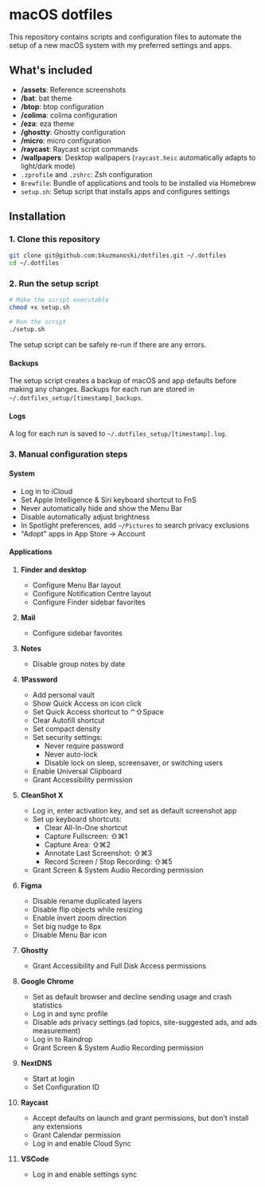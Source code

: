 # macOS dotfiles

This repository contains scripts and configuration files to automate the setup of a new macOS system with my preferred settings and apps.

## What's included

- **/assets**: Reference screenshots
- **/bat**: bat theme
- **/btop**: btop configuration
- **/colima**: colima configuration
- **/eza**: eza theme
- **/ghostty**: Ghostty configuration
- **/micro**: micro configuration
- **/raycast**: Raycast script commands
- **/wallpapers**: Desktop wallpapers (`raycast.heic` automatically adapts to light/dark mode)
- `.zprofile` and `.zshrc`: Zsh configuration
- `Brewfile`: Bundle of applications and tools to be installed via Homebrew
- `setup.sh`: Setup script that installs apps and configures settings

## Installation

### 1. Clone this repository

```zsh
git clone git@github.com:bkuzmanoski/dotfiles.git ~/.dotfiles
cd ~/.dotfiles
```

### 2. Run the setup script

```zsh
# Make the script executable
chmod +x setup.sh

# Run the script
./setup.sh
```

The setup script can be safely re-run if there are any errors.

#### Backups

The setup script creates a backup of macOS and app defaults before making any changes. Backups for each run are stored in `~/.dotfiles_setup/[timestamp]_backups`.

#### Logs

A log for each run is saved to `~/.dotfiles_setup/[timestamp].log`.

### 3. Manual configuration steps

#### System

- Log in to iCloud
- Set Apple Intelligence & Siri keyboard shortcut to FnS
- Never automatically hide and show the Menu Bar
- Disable automatically adjust brightness
- In Spotlight preferences, add `~/Pictures` to search privacy exclusions
- "Adopt" apps in App Store → Account

#### Applications

1. **Finder and desktop**

   - Configure Menu Bar layout
   - Configure Notification Centre layout
   - Configure Finder sidebar favorites

2. **Mail**

   - Configure sidebar favorites

3. **Notes**

   - Disable group notes by date

4. **1Password**

   - Add personal vault
   - Show Quick Access on icon click
   - Set Quick Access shortcut to ⌃⇧Space
   - Clear Autofill shortcut
   - Set compact density
   - Set security settings:
     - Never require password
     - Never auto-lock
     - Disable lock on sleep, screensaver, or switching users
   - Enable Universal Clipboard
   - Grant Accessibility permission

5. **CleanShot X**

   - Log in, enter activation key, and set as default screenshot app
   - Set up keyboard shortcuts:
     - Clear All-In-One shortcut
     - Capture Fullscreen: ⇧⌘1
     - Capture Area: ⇧⌘2
     - Annotate Last Screenshot: ⇧⌘3
     - Record Screen / Stop Recording: ⇧⌘5
   - Grant Screen & System Audio Recording permission

6. **Figma**

   - Disable rename duplicated layers
   - Disable flip objects while resizing
   - Enable invert zoom direction
   - Set big nudge to 8px
   - Disable Menu Bar icon

7. **Ghostty**

   - Grant Accessibility and Full Disk Access permissions

8. **Google Chrome**

   - Set as default browser and decline sending usage and crash statistics
   - Log in and sync profile
   - Disable ads privacy settings (ad topics, site-suggested ads, and ads measurement)
   - Log in to Raindrop
   - Grant Screen & System Audio Recording permission

9. **NextDNS**

   - Start at login
   - Set Configuration ID

10. **Raycast**

    - Accept defaults on launch and grant permissions, but don't install any extensions
    - Grant Calendar permission
    - Log in and enable Cloud Sync

11. **VSCode**

    - Log in and enable settings sync
